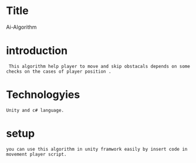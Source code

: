 # Title 
   Ai-Algorithm
# introduction 
     This algorithm help player to move and skip obstacals depends on some checks on the cases of player position .
# Technologyies 
    Unity and c# language.
# setup 
    you can use this algorithm in unity framwork easily by insert code in movement player script.
